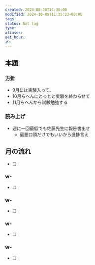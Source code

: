 ```yaml
---
created: 2024-08-30T14:30:00
modified: 2024-10-09T11:35:23+09:00
tags: 
status: Not tag
type: 
aliases: 
set_hour: 
〆: 
---
```

## 本題
### 方針
- 9月には実験入って、
- 10月らへんにとっとと実験を終わらせて
- 11月らへんから試験勉強する
### 読み上げ
- 週に一回最低でも佐藤先生に報告書出せ
	- 最悪口頭だけでもいいから進捗言え
## 月の流れ
- [ ] 
### w-
- [ ] 
### w-
- [ ] 
### w-
- [ ] 
### w-
- [ ] 